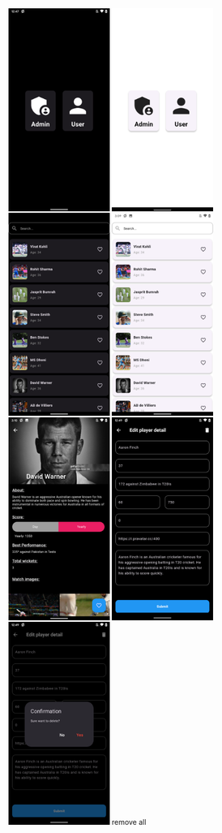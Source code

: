 <img src="/assets/screen_shots/select_account_dark.png" alt="fishy" width="200px" class="bg-primary"> 
<img src="/assets/screen_shots/select_account_light.png" alt="fishy" width="200px" class="bg-primary"> 
<img src="/assets/screen_shots/search_dark.png" alt="fishy" width="200px" class="bg-primary"> 
<img src="/assets/screen_shots/search_light.png" alt="fishy" width="200px" class="bg-primary"> 
<img src="/assets/screen_shots/player_detail.png" alt="fishy" width="200px" class="bg-primary"> 
<img src="/assets/screen_shots/edit_player_detail.png" alt="fishy" width="200px" class="bg-primary"> 
<img src="/assets/screen_shots/delete.png" alt="fishy" width="200px" class="bg-primary"> remove all
